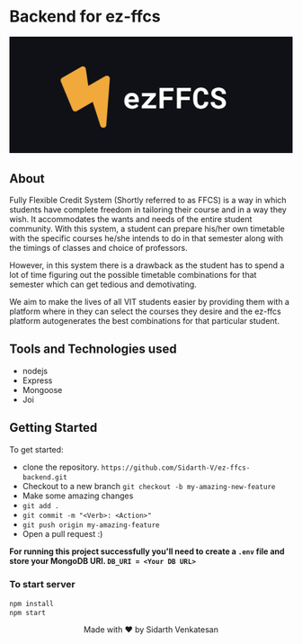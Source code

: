 # Backend for ez-ffcs

![Logo](https://github.com/Sidarth-V/ez-ffcs-backend/blob/main/logo.png)


## About 
Fully Flexible Credit System (Shortly referred to as FFCS) is a way in which students have complete freedom in tailoring their course and in a way they wish. It accommodates the wants and needs of the entire student community. With this system, a student can prepare his/her own timetable with the specific courses he/she intends to do in that semester along with the timings of classes and choice of professors. 

However, in this system there is a drawback as the student has to spend a lot of time figuring out the possible timetable combinations for that semester which can get tedious and demotivating.

We aim to make the lives of all VIT students easier by providing them with a platform where in they can select the courses they desire and the ez-ffcs platform autogenerates the best combinations for that particular student.

## Tools and Technologies used
- nodejs
- Express
- Mongoose
- Joi

## Getting Started
To get started:
- clone the repository. `https://github.com/Sidarth-V/ez-ffcs-backend.git`
- Checkout to a new branch `git checkout -b my-amazing-new-feature`
- Make some amazing changes
- `git add .`
- `git commit -m "<Verb>: <Action>"`
- `git push origin my-amazing-feature`
- Open a pull request :)

**For running this project successfully you'll need to create a `.env` file and store your MongoDB URI. `DB_URI = <Your DB URL>`**

### To start server

```shell
npm install
npm start
```

<p align="center">Made with ❤ by Sidarth Venkatesan</p>
